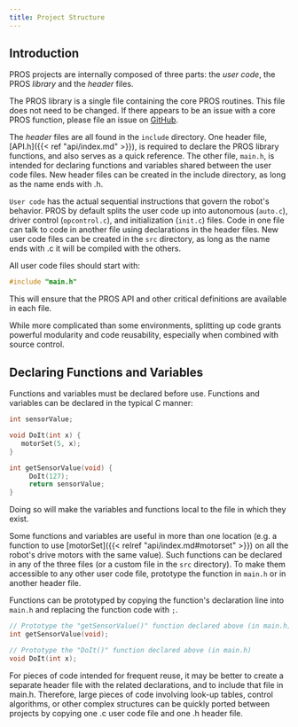 ```yaml
---
title: Project Structure
---
```


## Introduction

PROS projects are internally composed of three parts: the _user code_, the PROS _library_ and the _header_ files.

The PROS library is a single file containing the core PROS routines. This file does not need to be changed. If there appears to be an issue with a core PROS function, please file an issue on [GitHub](https://github.com/purduesigbots/pros/issues).

The _header_ files are all found in the `include` directory. One header file, [API.h]({{< ref "api/index.md" >}}), is required to declare the PROS library functions, and also serves as a quick reference. The other file, `main.h`, is intended for declaring functions and variables shared between the user code files. New header files can be created in the include directory, as long as the name ends with .h.

`User code` has the actual sequential instructions that govern the robot's behavior. PROS by default splits the user code up into autonomous (`auto.c`), driver control (`opcontrol.c`), and initialization (`init.c`) files. Code in one file can talk to code in another file using declarations in the header files. New user code files can be created in the `src` directory, as long as the name ends with .c it will be compiled with the others.

All user code files should start with:
```c
#include "main.h"
```
This will ensure that the PROS API and other critical definitions are available in each file.

While more complicated than some environments, splitting up code grants powerful modularity and code reusability, especially when combined with source control.

## Declaring Functions and Variables
Functions and variables must be declared before use. Functions and variables can be declared in the typical C manner:
```c
int sensorValue;

void DoIt(int x) {
   motorSet(5, x);
}

int getSensorValue(void) {
     DoIt(127);
     return sensorValue;
}
```

Doing so will make the variables and functions local to the file in which they exist.

Some functions and variables are useful in more than one location (e.g. a function to use [motorSet]({{< relref "api/index.md#motorset" >}}) on all the robot's drive motors with the same value). Such functions can be declared in any of the three files (or a custom file in the `src` directory). To make them accessible to any other user code file, prototype the function in `main.h` or in another header file.

Functions can be prototyped by copying the function's declaration line into `main.h` and replacing the function code with `;`.

```c
// Prototype the "getSensorValue()" function declared above (in main.h)
int getSensorValue(void);

// Prototype the "DoIt()" function declared above (in main.h)
void DoIt(int x);
```

For pieces of code intended for frequent reuse, it may be better to create a separate header file with the related declarations, and to include that file in main.h. Therefore, large pieces of code involving look-up tables, control algorithms, or other complex structures can be quickly ported between projects by copying one .c user code file and one .h header file.
